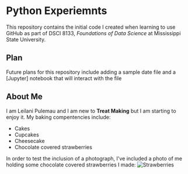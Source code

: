 # Python Experiemnts 
This repository contains the initial code I created when learning to use GitHub as part of DSCI 8133, *Foundations of Data Science* at Mississippi State University.
## Plan
Future plans for this repository include adding a sample date file and a [Jupyter] notebook that will interact with the file
## About Me
I am Leilani Pulemau and I am new to **Treat Making**  but I am starting to enjoy it.
My baking compentencies include: 
- Cakes
- Cupcakes
- Cheesecake
- Chocolate covered strawberries
  
In order to test the inclusion of a photograph, I've included a photo of me holding some chocolate covered strawberries I made:
![Strawberries](https://github.com/user-attachments/assets/6f23175a-e673-48a4-9768-9188c0d8ab6f)
